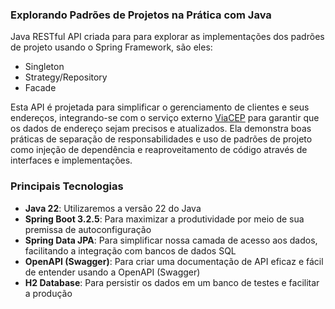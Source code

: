 ### Explorando Padrões de Projetos na Prática com Java

Java RESTful API criada para para explorar as implementações dos padrões de projeto usando o Spring Framework, são eles:
- Singleton
- Strategy/Repository
- Facade

 Esta API é projetada para simplificar o gerenciamento de clientes e seus endereços, integrando-se com o serviço externo [ViaCEP](https://viacep.com.br) para garantir que os dados de endereço sejam precisos e atualizados. Ela demonstra boas práticas de separação de responsabilidades e uso de padrões de projeto como injeção de dependência e reaproveitamento de código através de interfaces e implementações.

### Principais Tecnologias
 - **Java 22**: Utilizaremos a versão 22 do Java
 - **Spring Boot 3.2.5**: Para maximizar a produtividade por meio de sua  premissa de autoconfiguração
 - **Spring Data JPA**: Para simplificar nossa camada de acesso aos dados, facilitando a integração com bancos de dados SQL
 - **OpenAPI (Swagger)**: Para criar uma documentação de API eficaz e fácil de entender usando a OpenAPI (Swagger)
 - **H2 Database**: Para persistir os dados em um banco de testes e facilitar a produção
  

